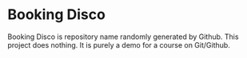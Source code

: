 # Booking Disco
Booking Disco is repository name randomly generated by Github. This project does nothing. It is purely a demo for a course on Git/Github.
